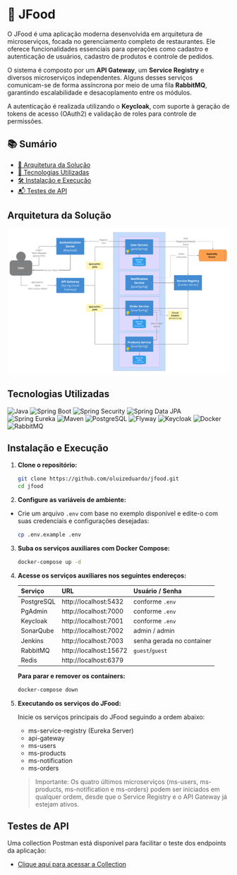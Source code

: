 # 🍔 JFood

O JFood é uma aplicação moderna desenvolvida em arquitetura de microserviços, focada no gerenciamento completo de restaurantes. Ele oferece funcionalidades essenciais para operações como cadastro e autenticação de usuários, cadastro de produtos e controle de pedidos.

O sistema é composto por um **API Gateway**, um **Service Registry** e diversos microserviços independentes. Alguns desses serviços comunicam-se de forma assíncrona por meio de uma fila **RabbitMQ**, garantindo escalabilidade e desacoplamento entre os módulos.

A autenticação é realizada utilizando o **Keycloak**, com suporte à geração de tokens de acesso (OAuth2) e validação de roles para controle de permissões.

## 📚 Sumário
- [🧩 Arquitetura da Solução](#arquitetura-da-solução)
- [🚀 Tecnologias Utilizadas](#tecnologias-utilizadas)
- [🛠️ Instalação e Execução](#instalação-e-execução)
- [📬 Testes de API](#testes-de-api)

## Arquitetura da Solução
![](imgs/JFood-architecture.PNG)

## Tecnologias Utilizadas
![Java](https://img.shields.io/badge/Java-blue)
![Spring Boot](https://img.shields.io/badge/Spring%20Boot-brightgreen)
![Spring Security](https://img.shields.io/badge/Spring%20Security-brightgreen)
![Spring Data JPA](https://img.shields.io/badge/Spring%20Data%20JPA-brightgreen)
![Spring Eureka](https://img.shields.io/badge/Spring%20Eureka-brightgreen)
![Maven](https://img.shields.io/badge/Maven-red)
![PostgreSQL](https://img.shields.io/badge/PostgreSQL-316192?logo=postgresql&logoColor=white)
![Flyway](https://img.shields.io/badge/Flyway-cc0000)
![Keycloak](https://img.shields.io/badge/Keycloak-0a58ca)
![Docker](https://img.shields.io/badge/Docker-%230db7ed?logo=docker&logoColor=white)
![RabbitMQ](https://img.shields.io/badge/RabbitMQ-ff6600)

## Instalação e Execução
1. **Clone o repositório:**
   ```sh
   git clone https://github.com/oluizeduardo/jfood.git
   cd jfood
   ```
2. **Configure as variáveis de ambiente:**
- Crie um arquivo `.env` com base no exemplo disponível e edite-o com suas credenciais e configurações desejadas:
   ```sh
   cp .env.example .env
   ```

3. **Suba os serviços auxiliares com Docker Compose:**
   ```sh
   docker-compose up -d
   ```

4. **Acesse os serviços auxiliares nos seguintes endereços:**

   | Serviço     | URL                     | Usuário / Senha             |
   |-------------|-------------------------|-----------------------------|
   | PostgreSQL  | http://localhost:5432   | conforme `.env`             |
   | PgAdmin     | http://localhost:7000   | conforme `.env`             |
   | Keycloak    | http://localhost:7001   | conforme `.env`             |   
   | SonarQube   | http://localhost:7002   | admin / admin               |
   | Jenkins     | http://localhost:7003   | senha gerada no container   |
   | RabbitMQ    | http://localhost:15672  | `guest`/`guest`             |
   | Redis       | http://localhost:6379   |                             |

   **Para parar e remover os containers:**
   ```sh
   docker-compose down
   ```
5. **Executando os serviços do JFood:**

   Inicie os serviços principais do JFood seguindo a ordem abaixo:
   - ms-service-registry (Eureka Server)
   - api-gateway
   - ms-users
   - ms-products
   - ms-notification
   - ms-orders

   > Importante: Os quatro últimos microserviços (ms-users, ms-products, ms-notification e ms-orders) podem ser iniciados em qualquer ordem, desde que o Service Registry e o API Gateway já estejam ativos.
   
## Testes de API
Uma collection Postman está disponível para facilitar o teste dos endpoints da aplicação:
- [Clique aqui para acessar a Collection](https://documenter.getpostman.com/view/2828428/2sB2cVg2vU)
